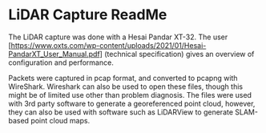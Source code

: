 # LiDAR Capture ReadMe

The LiDAR capture was done with a Hesai Pandar XT-32. The user [https://www.oxts.com/wp-content/uploads/2021/01/Hesai-PandarXT_User_Manual.pdf] (technical specification) gives an overview of configuration and performance.

Packets were captured in pcap format, and converted to pcapng with WireShark.  Wireshark can also be used to open these files, though this might be of limited use other than problem diagnosis.  The files were used with 3rd party software to generate a georeferenced point cloud, however, they can also be used with software such as LiDARView to generate SLAM-based point cloud maps.

